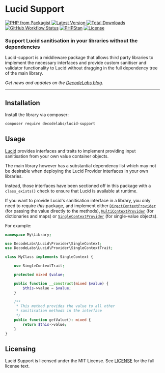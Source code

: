 # Lucid Support

[![PHP from Packagist](https://img.shields.io/packagist/php-v/decodelabs/lucid-support?style=flat)](https://packagist.org/packages/decodelabs/lucid-support)
[![Latest Version](https://img.shields.io/packagist/v/decodelabs/lucid-support.svg?style=flat)](https://packagist.org/packages/decodelabs/lucid-support)
[![Total Downloads](https://img.shields.io/packagist/dt/decodelabs/lucid-support.svg?style=flat)](https://packagist.org/packages/decodelabs/lucid-support)
[![GitHub Workflow Status](https://img.shields.io/github/actions/workflow/status/decodelabs/lucid-support/integrate.yml?branch=develop)](https://github.com/decodelabs/lucid-support/actions/workflows/integrate.yml)
[![PHPStan](https://img.shields.io/badge/PHPStan-enabled-44CC11.svg?longCache=true&style=flat)](https://github.com/phpstan/phpstan)
[![License](https://img.shields.io/packagist/l/decodelabs/lucid-support?style=flat)](https://packagist.org/packages/decodelabs/lucid-support)

### Support Lucid sanitisation in your libraries without the dependencies

Lucid-support is a middleware package that allows third party libraries to implement the necessary interfaces and provide custom sanitiser and validator functionality to Lucid without dragging in the full dependency tree of the main library.

_Get news and updates on the [DecodeLabs blog](https://blog.decodelabs.com)._

---


## Installation

Install the library via composer:

```bash
composer require decodelabs/lucid-support
```

## Usage
[Lucid](https://github.com/decodelabs/lucid) provides interfaces and traits to implement providing input sanitisation from your own value container objects.

The main library however has a substantial dependency list which may not be desirable when deploying the Lucid Provider interfaces in your own libraries.

Instead, those interfaces have been sectioned off in this package with a <code>class_exists()</code> check to ensure that Lucid is available at runtime.

If you want to provide Lucid's sanitisation interface in a library, you only need to require _this_ package, and implement either <code>[DirectContextProvider](./src/Sanitizer/DirectContextProvider.php)</code> (for passing the value directly to the methods), <code>[MultiContextProvider](./src/Sanitizer/MultiContextProvider.php)</code> (for dictionaries and maps) or <code>[SingleContextProvider](./src/Sanitizer/SingleContextProvider.php)</code> (for single-value objects).

For example:

```php
namespace My\Library;

use DecodeLabs\Lucid\Provider\SingleContext;
use DecodeLabs\Lucid\Provider\SingleContextTrait;

class MyClass implements SingleContext {

    use SingleContextTrait;

    protected mixed $value;

    public function __construct(mixed $value) {
        $this->value = $value;
    }

    /**
     * This method provides the value to all other
     * sanitisation methods in the interface
     */
    public function getValue(): mixed {
        return $this->value;
    }
}
```

## Licensing
Lucid Support is licensed under the MIT License. See [LICENSE](./LICENSE) for the full license text.
